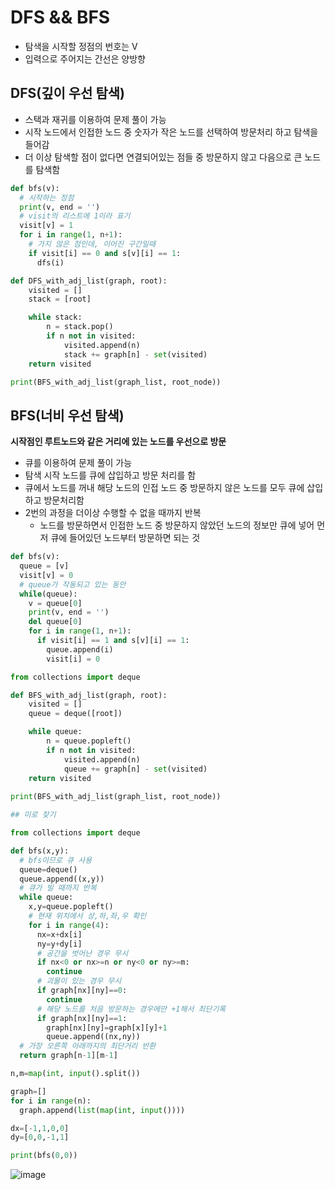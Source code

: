 # DFS && BFS
- 탐색을 시작할 정점의 번호는 V
- 입력으로 주어지는 간선은 양방향


## DFS(깊이 우선 탐색)
- 스택과 재귀를 이용하여 문제 풀이 가능
- 시작 노드에서 인접한 노드 중 숫자가 작은 노드를 선택하여 방문처리 하고 탐색을 들어감
- 더 이상 탐색할 점이 없다면 연결되어있는 점들 중 방문하지 않고 다음으로 큰 노드를 탐색함


```python
def bfs(v):
  # 시작하는 정점
  print(v, end = '')
  # visit의 리스트에 1이라 표기
  visit[v] = 1
  for i in range(1, n+1):
    # 가지 않은 점인데, 이어진 구간일때
    if visit[i] == 0 and s[v][i] == 1:
      dfs(i)
```
```python
def DFS_with_adj_list(graph, root):
    visited = []
    stack = [root]

    while stack:
        n = stack.pop()
        if n not in visited:
            visited.append(n)
            stack += graph[n] - set(visited)
    return visited

print(BFS_with_adj_list(graph_list, root_node))
```

## BFS(너비 우선 탐색)
**시작점인 루트노드와 같은 거리에 있는 노드를 우선으로 방문**
- 큐를 이용하여 문제 풀이 가능
- 탐색 시작 노드를 큐에 삽입하고 방문 처리를 함
- 큐에서 노드를 꺼내 해당 노드의 인접 노드 중 방문하지 않은 노드를 모두 큐에 삽입하고 방문처리함
- 2번의 과정을 더이상 수행할 수 없을 때까지 반복
  - 노드를 방문하면서 인접한 노드 중 방문하지 않았던 노드의 정보만 큐에 넣어 먼저 큐에 들어있던 노드부터 방문하면 되는 것


```python
def bfs(v):
  queue = [v]
  visit[v] = 0
  # queue가 작동되고 있는 동안
  while(queue):
    v = queue[0]
    print(v, end = '')
    del queue[0]
    for i in range(1, n+1):
      if visit[i] == 1 and s[v][i] == 1:
        queue.append(i)
        visit[i] = 0
```

```python
from collections import deque

def BFS_with_adj_list(graph, root):
    visited = []
    queue = deque([root])

    while queue:
        n = queue.popleft()
        if n not in visited:
            visited.append(n)
            queue += graph[n] - set(visited)
    return visited
  
print(BFS_with_adj_list(graph_list, root_node))
```

```python
## 미로 찾기

from collections import deque

def bfs(x,y):
  # bfs이므로 큐 사용
  queue=deque()
  queue.append((x,y))
  # 큐가 빌 때까지 반복
  while queue:
    x,y=queue.popleft()
    # 현재 위치에서 상,하,좌,우 확인
    for i in range(4):
      nx=x+dx[i]
      ny=y+dy[i]
      # 공간을 벗어난 경우 무시
      if nx<0 or nx>=n or ny<0 or ny>=m:
        continue
      # 괴물이 있는 경우 무시
      if graph[nx][ny]==0:
        continue
      # 해당 노드를 처음 방문하는 경우에만 +1해서 최단기록
      if graph[nx][ny]==1:
        graph[nx][ny]=graph[x][y]+1
        queue.append((nx,ny))
  # 가장 오른쪽 아래까지의 최단거리 반환
  return graph[n-1][m-1]

n,m=map(int, input().split())

graph=[]
for i in range(n):
  graph.append(list(map(int, input())))

dx=[-1,1,0,0]
dy=[0,0,-1,1]

print(bfs(0,0))

```

![image](https://user-images.githubusercontent.com/72767245/135285786-685207aa-8f34-43e0-9b70-1473eb99755a.png)


